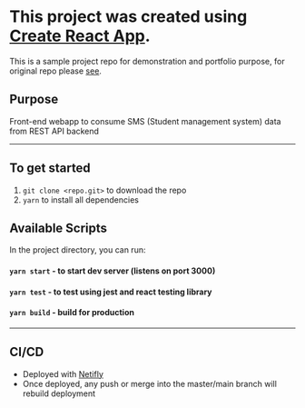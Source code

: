 # This project was created using [Create React App](https://github.com/facebook/create-react-app).

This is a sample project repo for demonstration and portfolio purpose, for original repo please [see](https://github.com/0x5929/ST-SMS-FRONTEND-web-sms/).

## Purpose

Front-end webapp to consume SMS (Student management system) data from REST API backend

---

## To get started

1. `git clone <repo.git>` to download the repo
2. `yarn` to install all dependencies

## Available Scripts

In the project directory, you can run:

#### `yarn start` - to start dev server (listens on port 3000)

#### `yarn test` - to test using jest and react testing library

#### `yarn build` - build for production

--- 

## CI/CD

- Deployed with [Netifly](https://www.netlify.com/)
- Once deployed, any push or merge into the master/main branch will rebuild deployment
